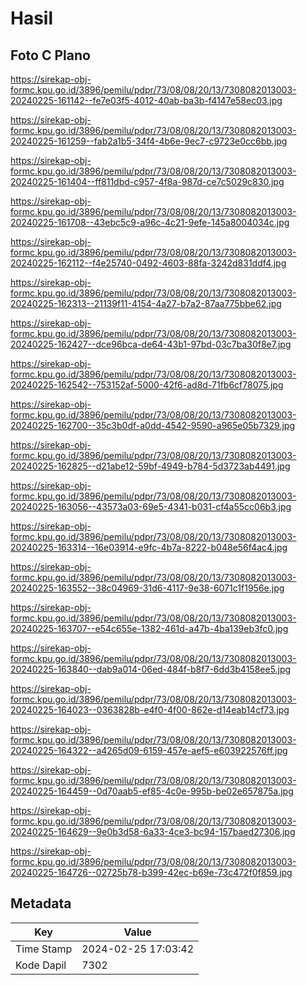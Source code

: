 # Hasil

## Foto C Plano

https://sirekap-obj-formc.kpu.go.id/3896/pemilu/pdpr/73/08/08/20/13/7308082013003-20240225-161142--fe7e03f5-4012-40ab-ba3b-f4147e58ec03.jpg

https://sirekap-obj-formc.kpu.go.id/3896/pemilu/pdpr/73/08/08/20/13/7308082013003-20240225-161259--fab2a1b5-34f4-4b6e-9ec7-c9723e0cc6bb.jpg

https://sirekap-obj-formc.kpu.go.id/3896/pemilu/pdpr/73/08/08/20/13/7308082013003-20240225-161404--ff811dbd-c957-4f8a-987d-ce7c5029c830.jpg

https://sirekap-obj-formc.kpu.go.id/3896/pemilu/pdpr/73/08/08/20/13/7308082013003-20240225-161708--43ebc5c9-a96c-4c21-9efe-145a8004034c.jpg

https://sirekap-obj-formc.kpu.go.id/3896/pemilu/pdpr/73/08/08/20/13/7308082013003-20240225-162112--f4e25740-0492-4603-88fa-3242d831ddf4.jpg

https://sirekap-obj-formc.kpu.go.id/3896/pemilu/pdpr/73/08/08/20/13/7308082013003-20240225-162313--21139f11-4154-4a27-b7a2-87aa775bbe62.jpg

https://sirekap-obj-formc.kpu.go.id/3896/pemilu/pdpr/73/08/08/20/13/7308082013003-20240225-162427--dce96bca-de64-43b1-97bd-03c7ba30f8e7.jpg

https://sirekap-obj-formc.kpu.go.id/3896/pemilu/pdpr/73/08/08/20/13/7308082013003-20240225-162542--753152af-5000-42f6-ad8d-71fb6cf78075.jpg

https://sirekap-obj-formc.kpu.go.id/3896/pemilu/pdpr/73/08/08/20/13/7308082013003-20240225-162700--35c3b0df-a0dd-4542-9590-a965e05b7329.jpg

https://sirekap-obj-formc.kpu.go.id/3896/pemilu/pdpr/73/08/08/20/13/7308082013003-20240225-162825--d21abe12-59bf-4949-b784-5d3723ab4491.jpg

https://sirekap-obj-formc.kpu.go.id/3896/pemilu/pdpr/73/08/08/20/13/7308082013003-20240225-163056--43573a03-69e5-4341-b031-cf4a55cc06b3.jpg

https://sirekap-obj-formc.kpu.go.id/3896/pemilu/pdpr/73/08/08/20/13/7308082013003-20240225-163314--16e03914-e9fc-4b7a-8222-b048e56f4ac4.jpg

https://sirekap-obj-formc.kpu.go.id/3896/pemilu/pdpr/73/08/08/20/13/7308082013003-20240225-163552--38c04969-31d6-4117-9e38-6071c1f1956e.jpg

https://sirekap-obj-formc.kpu.go.id/3896/pemilu/pdpr/73/08/08/20/13/7308082013003-20240225-163707--e54c655e-1382-461d-a47b-4ba139eb3fc0.jpg

https://sirekap-obj-formc.kpu.go.id/3896/pemilu/pdpr/73/08/08/20/13/7308082013003-20240225-163840--dab9a014-06ed-484f-b8f7-6dd3b4158ee5.jpg

https://sirekap-obj-formc.kpu.go.id/3896/pemilu/pdpr/73/08/08/20/13/7308082013003-20240225-164023--0363828b-e4f0-4f00-862e-d14eab14cf73.jpg

https://sirekap-obj-formc.kpu.go.id/3896/pemilu/pdpr/73/08/08/20/13/7308082013003-20240225-164322--a4265d09-6159-457e-aef5-e603922576ff.jpg

https://sirekap-obj-formc.kpu.go.id/3896/pemilu/pdpr/73/08/08/20/13/7308082013003-20240225-164459--0d70aab5-ef85-4c0e-995b-be02e657875a.jpg

https://sirekap-obj-formc.kpu.go.id/3896/pemilu/pdpr/73/08/08/20/13/7308082013003-20240225-164629--9e0b3d58-6a33-4ce3-bc94-157baed27306.jpg

https://sirekap-obj-formc.kpu.go.id/3896/pemilu/pdpr/73/08/08/20/13/7308082013003-20240225-164726--02725b78-b399-42ec-b69e-73c472f0f859.jpg


## Metadata

| Key        | Value               |
| ---------- | ------------------- |
| Time Stamp | 2024-02-25 17:03:42 |
| Kode Dapil | 7302                |




